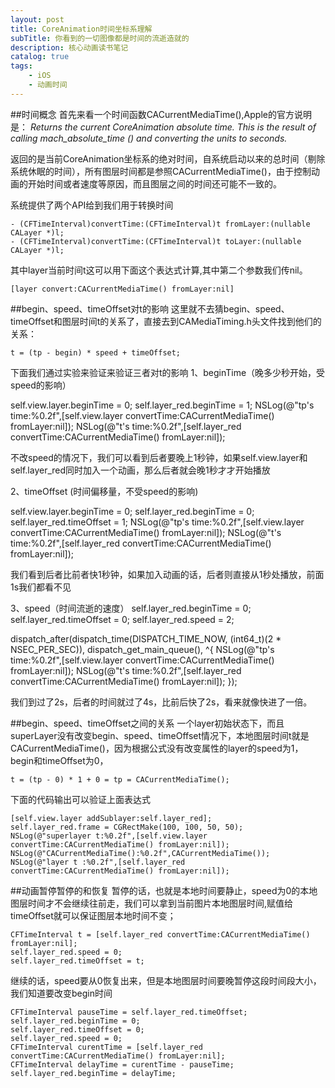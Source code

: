 ```yaml
---
layout: post
title: CoreAnimation时间坐标系理解
subTitle: 你看到的一切图像都是时间的流逝造就的
description: 核心动画读书笔记
catalog: true
tags:
    - iOS
    - 动画时间
---
```


##时间概念
首先来看一个时间函数CACurrentMediaTime(),Apple的官方说明是：
*Returns the current CoreAnimation absolute time. This is the result of calling mach_absolute_time () and converting the units to seconds.*

返回的是当前CoreAnimation坐标系的绝对时间，自系统启动以来的总时间（剔除系统休眠的时间），所有图层时间都是参照CACurrentMediaTime()，由于控制动画的开始时间或者速度等原因，而且图层之间的时间还可能不一致的。

系统提供了两个API给到我们用于转换时间
```
- (CFTimeInterval)convertTime:(CFTimeInterval)t fromLayer:(nullable CALayer *)l;
- (CFTimeInterval)convertTime:(CFTimeInterval)t toLayer:(nullable CALayer *)l;
```

其中layer当前时间t这可以用下面这个表达式计算,其中第二个参数我们传nil。
```
[layer convert:CACurrentMediaTime() fromLayer:nil]
```

##begin、speed、timeOffset对t的影响
这里就不去猜begin、speed、timeOffset和图层时间t的关系了，直接去到CAMediaTiming.h头文件找到他们的关系：
```
t = (tp - begin) * speed + timeOffset;
```

下面我们通过实验来验证来验证三者对t的影响
1、beginTime（晚多少秒开始，受speed的影响）

self.view.layer.beginTime = 0;
self.layer_red.beginTime = 1;
NSLog(@"tp's time:%0.2f",[self.view.layer convertTime:CACurrentMediaTime() fromLayer:nil]);
NSLog(@"t's time:%0.2f",[self.layer_red convertTime:CACurrentMediaTime() fromLayer:nil]);

不改speed的情况下，我们可以看到后者要晚上1秒钟，如果self.view.layer和self.layer_red同时加入一个动画，那么后者就会晚1秒才才开始播放


2、timeOffset (时间偏移量，不受speed的影响)

self.view.layer.beginTime = 0;
self.layer_red.beginTime = 0;
self.layer_red.timeOffset = 1;
NSLog(@"tp's time:%0.2f",[self.view.layer convertTime:CACurrentMediaTime() fromLayer:nil]);
NSLog(@"t's time:%0.2f",[self.layer_red convertTime:CACurrentMediaTime() fromLayer:nil]);

我们看到后者比前者快1秒钟，如果加入动画的话，后者则直接从1秒处播放，前面1s我们都看不见


3、speed（时间流逝的速度）
self.layer_red.beginTime = 0;
self.layer_red.timeOffset = 0;
self.layer_red.speed = 2;

dispatch_after(dispatch_time(DISPATCH_TIME_NOW, (int64_t)(2 * NSEC_PER_SEC)), dispatch_get_main_queue(), ^{
    NSLog(@"tp's time:%0.2f",[self.view.layer convertTime:CACurrentMediaTime() fromLayer:nil]);
    NSLog(@"t's time:%0.2f",[self.layer_red convertTime:CACurrentMediaTime() fromLayer:nil]);
});

我们到过了2s，后者的时间就过了4s，比前后快了2s，看来就像快进了一倍。

##begin、speed、timeOffset之间的关系
一个layer初始状态下，而且superLayer没有改变begin、speed、timeOffset情况下，本地图层时间t就是CACurrentMediaTime()，因为根据公式没有改变属性的layer的speed为1，begin和timeOffset为0，
```
t = (tp - 0) * 1 + 0 = tp = CACurrentMediaTime();
```

下面的代码输出可以验证上面表达式
```
[self.view.layer addSublayer:self.layer_red];
self.layer_red.frame = CGRectMake(100, 100, 50, 50);
NSLog(@"superlayer t:%0.2f",[self.view.layer convertTime:CACurrentMediaTime() fromLayer:nil]);
NSLog(@"CACurrentMediaTime():%0.2f",CACurrentMediaTime());
NSLog(@"layer t :%0.2f",[self.layer_red convertTime:CACurrentMediaTime() fromLayer:nil]);
```

##动画暂停暂停的和恢复
暂停的话，也就是本地时间要静止，speed为0的本地图层时间才不会继续往前走，我们可以拿到当前图片本地图层时间,赋值给timeOffset就可以保证图层本地时间不变；
```
CFTimeInterval t = [self.layer_red convertTime:CACurrentMediaTime() fromLayer:nil];
self.layer_red.speed = 0;
self.layer_red.timeOffset = t;
```
    
继续的话，speed要从0恢复出来，但是本地图层时间要晚暂停这段时间段大小，我们知道要改变begin时间
```
CFTimeInterval pauseTime = self.layer_red.timeOffset;
self.layer_red.beginTime = 0;
self.layer_red.timeOffset = 0;
self.layer_red.speed = 0;
CFTimeInterval curentTime = [self.layer_red convertTime:CACurrentMediaTime() fromLayer:nil];
CFTimeInterval delayTime = curentTime - pauseTime;
self.layer_red.beginTime = delayTime;
```



